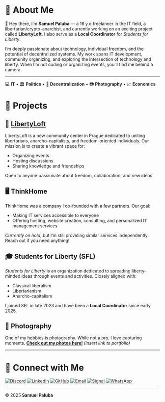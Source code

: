 # 🤑 About Me

👋 Hey there, I’m **Samuel Paluba** — a 16 y.o freelancer in the IT field, a libertarian/crypto-anarchist, and currently working on an exciting project called **LibertyLoft**. I also serve as a **Local Coordinator** for *Students for Liberty*.

I’m deeply passionate about technology, individual freedom, and the potential of decentralized systems. My work spans IT development, community organizing, and exploring the intersection of technology and liberty. When I’m not coding or organizing events, you’ll find me behind a camera.

---
💻 **IT** • 🏛 **Politics** • 🔗 **Decentralization** • 📷 **Photography** • 📈 **Economics**

# 🚀 Projects

## 🗽 **[LibertyLoft](https://LibertyLoft.cz)**

LibertyLoft is a new community center in Prague dedicated to uniting libertarians, anarcho-capitalists, and freedom-oriented individuals. Our mission is to create a vibrant space for:

- Organizing events
- Hosting discussions
- Sharing knowledge and friendships

Open to anyone passionate about freedom, collaboration, and new ideas.


## 🖥 **ThinkHome**

ThinkHome was a company I co-founded with a few partners. Our goal:

- Making IT services accessible to everyone
- Offering hosting, website creation, consulting, and personalized IT management services

*Currently on hold*, but I’m still providing similar services independently. Reach out if you need anything!


## 🎓 **Students for Liberty (SFL)**

*Students for Liberty* is an organization dedicated to spreading liberty-minded ideas through events and activities. Closely aligned with:

- Classical liberalism
- Libertarianism
- Anarcho-capitalism

I joined SFL in late 2023 and have been a **Local Coordinator** since early 2025.


## 📸 **Photography**

One of my hobbies is photography. While not a pro, I love capturing moments. **[Check out my photos here!](#)** *(Insert link to portfolio)*

---

# 🤝 Connect with Me

[![Discord](https://img.shields.io/badge/Discord-5865F2?style=for-the-badge&logo=discord&logoColor=white)](https://discord.com/invite/your-link)
[![LinkedIn](https://img.shields.io/badge/LinkedIn-0077B5?style=for-the-badge&logo=linkedin&logoColor=white)](https://www.linkedin.com/in/samuelpaluba)
[![GitHub](https://img.shields.io/badge/GitHub-181717?style=for-the-badge&logo=github&logoColor=white)](https://github.com/SamuelPalubaCZ)
[![Email](https://img.shields.io/badge/Email-D14836?style=for-the-badge&logo=gmail&logoColor=white)](mailto:samuel@paluba.me)
[![Signal](https://img.shields.io/badge/Signal-3A76F0?style=for-the-badge&logo=signal&logoColor=white)](#)
[![WhatsApp](https://img.shields.io/badge/WhatsApp-25D366?style=for-the-badge&logo=whatsapp&logoColor=white)](#)

---
© 2025 **Samuel Paluba**
